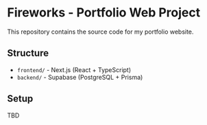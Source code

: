 # Fireworks - Portfolio Web Project

This repository contains the source code for my portfolio website.

## Structure

- `frontend/` - Next.js (React + TypeScript)
- `backend/` - Supabase (PostgreSQL + Prisma)

## Setup

TBD
